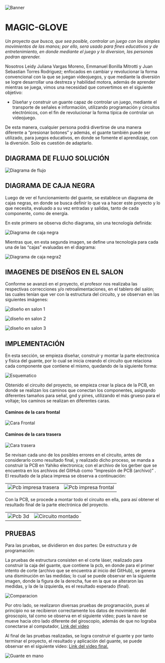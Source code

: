 ![Banner](./Imagenes/Poster%20Ingenia%20Futuro.jpg)

# MAGIC-GLOVE
*Un proyecto que busca, que sea posible, controlar un juego con los simples movimientos de las manos;  por ello, sera usado para fines educativos y de entretenimiento, en donde mediante el juego y la diversion, las personas podran aprender.*

Nosotros Leidy Juliana Vargas Moreno, Emmanuel Bonilla Mitrotti y Juan Sebastian Torres Rodriguez; enfocados en cambiar y revolucionar la forma convencional con la que se juegan videojuegos, y que mediante la diversión se logre desarrollar una destreza y habilidad motora, además de aprender mientras se juega, vimos una necesidad que convertimos en el siguiente objetivo:

* Diseñar y construir un guante capaz de controlar un juego, mediante el transporte de señales e información, utilizando programación y circuitos electrónicos, con el fin de revolucionar la forma típica de controlar un videojuego.

De esta manera, cualquier persona podrá divertirse de una manera diferente a “presionar botones” y además, el guante también puede ser utilizado, para juegos educativos, en donde se fomente el aprendizaje, con la diversión. Solo es cuestión de adaptarlo. 

## **DIAGRAMA DE FLUJO SOLUCIÓN**
![Diagrama de flujo](/ "Diagrama de Flujo")

## **DIAGRAMA DE CAJA NEGRA**
Luego de ver el funcionamiento del guante, se establece un diagrama de cajas negras, en donde se busca definir lo que va a hacer este proyecto y lo que necesita, evaluado a su vez entradas y salidas, tanto de cada componente, como de energía.

En este primero se observa dicho diagrama, sin una tecnología definida:

![Diagrama de caja negra](/ "Diagrama de caja negra")

Mientras que, en esta segunda imagen, se define una tecnología para cada una de las “cajas” evaluadas en el diagrama:

![Diagrama de caja negra2](/ "Diagrama de caja negra2")

## **IMAGENES DE DISEÑOS EN EL SALON**
Conforme se avanzó en el proyecto, el profesor nos realizaba las respectivas correcciones y/o retroalimentaciones, en el tablero del salón; las cuales tenían que ver con la estructura del circuito, y se observan en las siguientes imágenes:

![diseño en salon 1](./Imagenes/Diagramas/Diagrama%20clase%201.jpeg "Diseño en salon 1")

![diseño en salon 2](./Imagenes/Diagramas/Diagrama%20clase%202.jpg "Diseño en salon 2")

![diseño en salon 3](./Imagenes/Diagramas/Diagrama%20clase%203.jpg "Diseño en salon 3")


## **IMPLEMENTACIÓN**
En esta sección, se empieza  diseñar, construir y montar la parte electronica y fisica del guante, por lo cual se inicia creando el circuito que relaciona cada componente que contiene el mismo, quedando de la siguiente forma: 

![Esquematico](./Imagenes/Diagramas/ESQUEMATICO%20FINAL.png "Esquematico")

Obtenido el circuito del proyecto, se empieza crear la placa de la PCB, en donde se realizan los caminos que conectan los componentes, asignando diferentes tamaños para señal, gnd y pines, utilizando el más grueso para el voltaje; los caminos se realizan en diferentes caras.

#### **Caminos de la cara frontal**
![Cara Frontal](./Imagenes/Circuito/cara%20frontal%20pcb.jpeg)
#### **Caminos de la cara trasera**
![Cara trasera](./Imagenes/Circuito/Cara%20trasera%20pcb.jpeg)

Se revisan cada uno de los posibles errores en el circuito, antes de considerarlo como resultado final, y realizado dicho proceso, se manda a construir la PCB en Yahiko electronica; 
con el archivo de los gerber que se encuentra en los archivos del GitHub como “Impresión de PCB (archivo)” . El resultado de la placa impresa se observa a continuación:

|         |           |
| ------------- |:-------------:| 
| ![Pcb impresa trasera](./Imagenes/Circuito/pcb%20impresa%20trasera.jpeg) |![Pcb impresa frontal](./Imagenes/Circuito/pcb%20impresa%20frontal.jpeg)   |

Con la PCB, se procede a montar todo el circuito en ella, para así obtener el resultado final de la parte electrónica del proyecto.

|         |           |
| ------------- |:-------------:| 
| ![Pcb 3d](./Imagenes/3d%20pcb/vista%20con%20objetos.jpg)|![Circuito montado](./Imagenes/Circuito/CIRCUITO%20MONTADO.jpeg)  | 

## **PRUEBAS**

Para las pruebas, se dividieron en dos partes: De estructura y de programación:

La pruebas de estructura consisten en el corte láser, realizado para construir la caja del guante, que contiene la pcb, en donde para el primer intento de corte (archivo que se encuentra al inicio del GitHub), se genera una disminución en las medidas; lo cual se puede observar en la siguiente imagen, donde la figura de la derecha, fue en la que se alteraron las medidas, y la de la izquierda, es el resultado esperado (final). 

![Comparacion](./Imagenes/Comparacion%20tama%C3%B1os.jpeg)

Por otro lado, se realizaron diversas pruebas de programación, pues al principio no se recibieron correctamente los datos de movimiento del giroscopio, tal como se observa en el siguiente video; pues la nave se mueve hacia otro lado diferente del giroscopio, además de que no lograba conectarse al computador, [Link del video](https://drive.google.com/file/d/1B0-Tp8vFir5iOuBAsjUjZbyzAw1yB5q_/view?usp=sharing)

Al final de las pruebas realizadas, se logra construir el guante y por tanto terminar el proyecto, el resultado y aplicación del guante, se puede observar en el siguiente video: [Link del video final. ](https://drive.google.com/file/d/1lEBwlxsq8i-k6dF0UPMbI0pn6SOiZDgC/view?usp=sharing)

![Guante en mano](./Imagenes/Circuito/Circuito%20en%20la%20mano.jpeg)